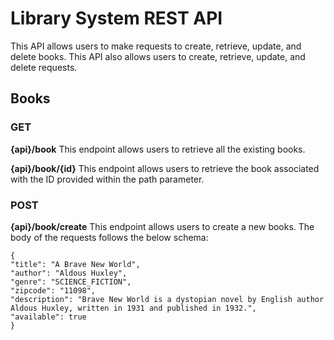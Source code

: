 # Library System REST API

This API allows users to make requests to create, retrieve, update, and delete books. This API also allows users to create, retrieve, update, and delete requests.


##  Books
 
### GET

<b>{api}/book</b>
This endpoint allows users to retrieve all the existing books.

<b>{api}/book/{id}</b>
This endpoint allows users to retrieve the book associated with the ID provided within the path parameter.


### POST

<b>{api}/book/create</b>
This endpoint allows users to create a new books. The body of the requests follows the below schema:


```
{
"title": "A Brave New World",
"author": "Aldous Huxley",
"genre": "SCIENCE_FICTION",
"zipcode": "11098", 
"description": "Brave New World is a dystopian novel by English author Aldous Huxley, written in 1931 and published in 1932.",
"available": true
}
```


